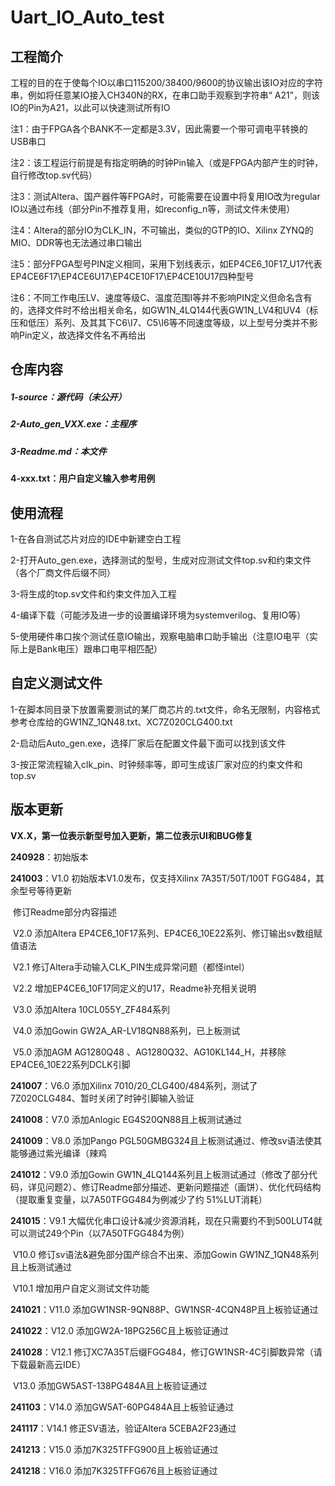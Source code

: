 # Uart_IO_Auto_test

## 工程简介

工程的目的在于使每个IO以串口115200/38400/9600的协议输出该IO对应的字符串，例如将任意某IO接入CH340N的RX，在串口助手观察到字符串“ A21”，则该IO的Pin为A21，以此可以快速测试所有IO



注1：由于FPGA各个BANK不一定都是3.3V，因此需要一个带可调电平转换的USB串口

注2：该工程运行前提是有指定明确的时钟Pin输入（或是FPGA内部产生的时钟，自行修改top.sv代码）

注3：测试Altera、国产器件等FPGA时，可能需要在设置中将复用IO改为regular IO以通过布线（部分Pin不推荐复用，如reconfig_n等，测试文件未使用）

注4：Altera的部分IO为CLK_IN，不可输出，类似的GTP的IO、Xilinx ZYNQ的MIO、DDR等也无法通过串口输出

注5：部分FPGA型号PIN定义相同，采用下划线表示，如EP4CE6_10F17_U17代表EP4CE6F17\EP4CE6U17\EP4CE10F17\EP4CE10U17四种型号

注6：不同工作电压LV、速度等级C、温度范围I等并不影响PIN定义但命名含有的，选择文件时不给出相关命名，如GW1N_4LQ144代表GW1N_LV4和UV4（标压和低压）系列、及其其下C6\I7、C5\I6等不同速度等级，以上型号分类并不影响Pin定义，故选择文件名不再给出

## 仓库内容

##### 1-source：源代码（未公开）

##### 2-Auto_gen_VXX.exe：主程序

##### 3-Readme.md：本文件

**4-xxx.txt：用户自定义输入参考用例**



## 使用流程

1-在各自测试芯片对应的IDE中新建空白工程

2-打开Auto_gen.exe，选择测试的型号，生成对应测试文件top.sv和约束文件（各个厂商文件后缀不同）

3-将生成的top.sv文件和约束文件加入工程

4-编译下载（可能涉及进一步的设置编译环境为systemverilog、复用IO等）

5-使用硬件串口挨个测试任意IO输出，观察电脑串口助手输出（注意IO电平（实际上是Bank电压）跟串口电平相匹配）



## 自定义测试文件

1-在脚本同目录下放置需要测试的某厂商芯片的.txt文件，命名无限制，内容格式参考仓库给的GW1NZ_1QN48.txt、XC7Z020CLG400.txt

2-启动后Auto_gen.exe，选择厂家后在配置文件最下面可以找到该文件

3-按正常流程输入clk_pin、时钟频率等，即可生成该厂家对应的约束文件和top.sv



## 版本更新

**VX.X，第一位表示新型号加入更新，第二位表示UI和BUG修复**

**240928**：初始版本

**241003**：V1.0 初始版本V1.0发布，仅支持Xilinx 7A35T/50T/100T FGG484，其余型号等待更新

​				修订Readme部分内容描述

​				V2.0 添加Altera EP4CE6_10F17系列、EP4CE6_10E22系列、修订输出sv数组赋值语法

​				V2.1 修订Altera手动输入CLK_PIN生成异常问题（都怪intel）

​				V2.2 增加EP4CE6_10F17同定义的U17，Readme补充相关说明

​				V3.0 添加Altera 10CL055Y_ZF484系列

​				V4.0 添加Gowin GW2A_AR-LV18QN88系列，已上板测试

​				V5.0 添加AGM AG1280Q48 、AG1280Q32、AG10KL144_H，并移除EP4CE6_10E22系列DCLK引脚

**241007**：V6.0 添加Xilinx 7010/20_CLG400/484系列，测试了7Z020CLG484、暂时关闭了时钟引脚输入验证

**241008**：V7.0 添加Anlogic EG4S20QN88且上板测试通过

**241009**：V8.0 添加Pango PGL50GMBG324且上板测试通过、修改sv语法使其能够通过紫光编译（辣鸡

**241012**：V9.0 添加Gowin GW1N_4LQ144系列且上板测试通过（修改了部分代码，详见问题2）、修订Readme部分描述、更新问题描述（画饼）、优化代码结构（提取重复变量，以7A50TFGG484为例减少了约 51%LUT消耗）

**241015**：V9.1 大幅优化串口设计&减少资源消耗，现在只需要约不到500LUT4就可以测试249个Pin（以7A50TFGG484为例）

​				V10.0 修订sv语法&避免部分国产综合不出来、添加Gowin GW1NZ_1QN48系列且上板测试通过

​				V10.1 增加用户自定义测试文件功能

**241021**：V11.0 添加GW1NSR-9QN88P、GW1NSR-4CQN48P且上板验证通过

**241022**：V12.0 添加GW2A-18PG256C且上板验证通过

**241028**：V12.1 修订XC7A35T后缀FGG484，修订GW1NSR-4C引脚数异常（请下载最新高云IDE）

​				V13.0 添加GW5AST-138PG484A且上板验证通过

**241103**：V14.0 添加GW5AT-60PG484A且上板验证通过

**241117**：V14.1 修正SV语法，验证Altera 5CEBA2F23通过

**241213**：V15.0 添加7K325TFFG900且上板验证通过

**241218**：V16.0 添加7K325TFFG676且上板验证通过
